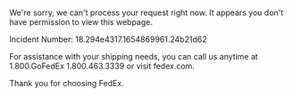  	


 	

We're sorry, we can't process your request right now. It appears you don't have permission to view this webpage.


Incident Number: 18.294e4317.1654869961.24b21d62





For assistance with your shipping needs, you can call us anytime at 1.800.GoFedEx 1.800.463.3339 or visit fedex.com.




Thank you for choosing FedEx.